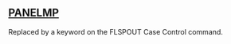 ## [PANELMP](https://help.hexagonmi.com/bundle/MSC_Nastran_2022.4/page/Nastran_Combined_Book/qrg/parameters/TOC.PANELMP.xhtml)

Replaced by a keyword on the FLSPOUT Case Control command.

